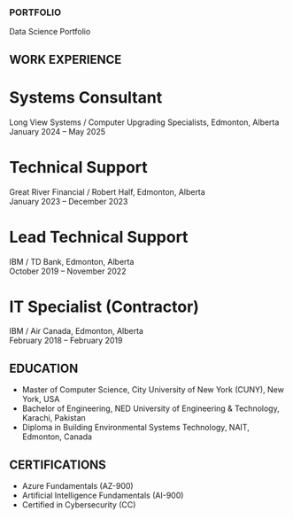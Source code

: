 ### PORTFOLIO
Data Science Portfolio

## WORK EXPERIENCE 
# Systems Consultant                                                                                
  Long View Systems / Computer Upgrading Specialists, Edmonton, Alberta  
  January 2024 – May 2025
  
# Technical Support                                                                         
  Great River Financial / Robert Half, Edmonton, Alberta                                                       
  January 2023 – December 2023 

# Lead Technical Support                                                              
  IBM / TD Bank, Edmonton, Alberta    
  October 2019 – November 2022 

# IT Specialist (Contractor)                                        
  IBM / Air Canada, Edmonton, Alberta  
  February 2018 – February 2019


## EDUCATION 
- Master of Computer Science, City University of New York (CUNY), New York, USA 
- Bachelor of Engineering, NED University of Engineering & Technology, Karachi, Pakistan 
- Diploma in Building Environmental Systems Technology, NAIT, Edmonton, Canada 

## CERTIFICATIONS  
- Azure Fundamentals (AZ-900) 
- Artificial Intelligence Fundamentals (AI-900)  
- Certified in Cybersecurity (CC) 
